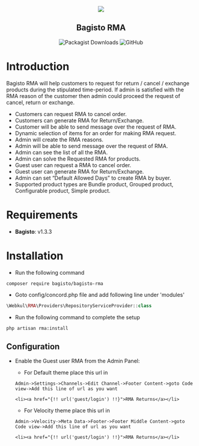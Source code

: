 <p align="center">
    <img src="https://bagisto.com/wp-content/themes/bagisto/images/logo.png" />
    <h2 align="center">Bagisto RMA</h2>
</p>

<p align="center">
    <img alt="Packagist Downloads" src="https://img.shields.io/packagist/dt/bagisto/bagisto-rma"> <img alt="GitHub" src="https://img.shields.io/github/license/bagisto/bagisto-rma">
</p>

# Introduction

Bagisto RMA will help customers to request for return / cancel / exchange products during the stipulated time-period. If admin is satisfied with the RMA reason of the customer then admin could proceed the request of cancel, return or exchange.

- Customers can request RMA to cancel order.
- Customers can generate RMA for Return/Exchange.
- Customer will be able to send message over the request of RMA.
- Dynamic selection of items for an order for making RMA request.
- Admin will create the RMA reasons.
- Admin will be able to send message over the request of RMA.
- Admin can see the list of all the RMA.
- Admin can solve the Requested RMA for products.
- Guest user can request a RMA to cancel order.
- Guest user can generate RMA for Return/Exchange.
- Admin can set “Default Allowed Days” to create RMA by buyer.
- Supported product types are Bundle product, Grouped product, Configurable product, Simple product.


# Requirements

- **Bagisto**: v1.3.3

# Installation
- Run the following command
```
composer require bagisto/bagisto-rma
```

- Goto config/concord.php file and add following line under 'modules'
```php
\Webkul\RMA\Providers\RepositoryServiceProvider::class
```

- Run the following command to complete the setup
```
php artisan rma:install
```

## Configuration
- Enable the Guest user RMA from the Admin Panel:

    - For Default theme place this url in 

    ```
    Admin->Settings->Channels->Edit Channel->Footer Content->goto Code view->Add this line of url as you want
    ```

    ```
    <li><a href="{!! url('guest/login') !!}">RMA Returns</a></li>
    ```

    - For Velocity theme place this url in 

    ```
    Admin->Velocity->Meta Data->Footer->Footer Middle Content->goto Code view->Add this line of url as you want
    ```

    ```
    <li><a href="{!! url('guest/login') !!}">RMA Returns</a></li>
    ```
